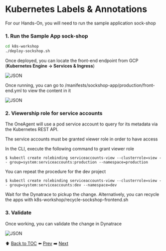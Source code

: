 # Kubernetes Labels & Annotations

For our Hands-On, you will need to run the sample application sock-shop

### 1. Run the Sample App sock-shop

```bash
cd k8s-workshop
./deploy-sockshop.sh
```

Once deployed, you can locate the front-end endpoint from GCP (<b>Kubernetes Engine -> Services & Ingress</b>)

![JSON](https://github.com/Nodnarboen/k8s-workshop/blob/master/assets/Picture10.png)

Once running, you can go to /manifests/sockshop-app/production/front-end.yml to view the content in it

![JSON](https://github.com/Nodnarboen/k8s-workshop/blob/master/assets/Picture11.png)

### 2. Viewership role for service accounts
The OneAgent will use a pod service account to query for its metadata via the Kubernetes REST API.

The service accounts must be granted viewer role in order to have access

In the CLI, execute the following command to grant viewer role 

	$ kubectl create rolebinding serviceaccounts-view --clusterrole=view --	group=system:serviceaccounts:production --namespace=production
You can repeat the procedure for the dev project

	$ kubectl create rolebinding serviceaccounts-view --clusterrole=view --	group=system:serviceaccounts:dev --namespace=dev

Wait for the Dynatrace to pickup the change. Alternatively, you can recycle the apps with k8s-workshop/recycle-sockshop-frontend.sh

### 3. Validate

Once working, you can validate the change in Dynatrace

![JSON](https://github.com/Nodnarboen/k8s-workshop/blob/master/assets/Picture12.png)

:arrow_up: [Back to TOC](/README.md) :arrow_left: [Prev](../lab3/README.md)   :arrow_right: [Next](../lab5/README.md)  


